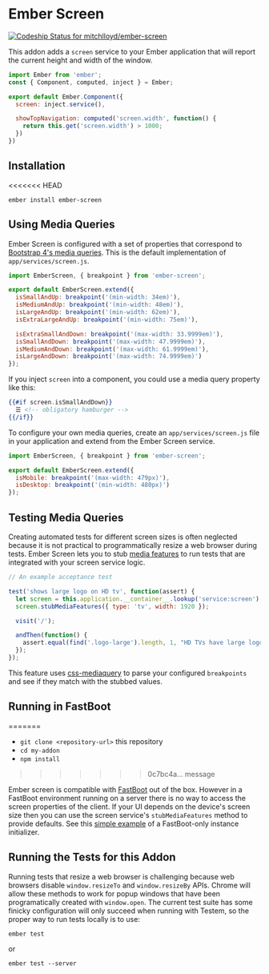 # Ember Screen

[ ![Codeship Status for mitchlloyd/ember-screen](https://codeship.com/projects/efc09170-87ef-0133-2329-32f8e6acffcd/status?branch=master)](https://codeship.com/projects/123088)

This addon adds a `screen` service to your Ember application that will report
the current height and width of the window.

```javascript
import Ember from 'ember';
const { Component, computed, inject } = Ember;

export default Ember.Component({
  screen: inject.service(),

  showTopNavigation: computed('screen.width', function() {
    return this.get('screen.width') > 1000;
  })
})
```

## Installation

<<<<<<< HEAD
```
ember install ember-screen
```

## Using Media Queries

Ember Screen is configured with a set of properties that correspond to
[Bootstrap 4's media queries](http://v4-alpha.getbootstrap.com/layout/overview/#responsive-breakpoints).
This is the default implementation of `app/services/screen.js`.

```javascript
import EmberScreen, { breakpoint } from 'ember-screen';

export default EmberScreen.extend({
  isSmallAndUp: breakpoint('(min-width: 34em)'),
  isMediumAndUp: breakpoint('(min-width: 48em)'),
  isLargeAndUp: breakpoint('(min-width: 62em)'),
  isExtraLargeAndUp: breakpoint('(min-width: 75em)'),

  isExtraSmallAndDown: breakpoint('(max-width: 33.9999em)'),
  isSmallAndDown: breakpoint('(max-width: 47.9999em)'),
  isMediumAndDown: breakpoint('(max-width: 61.9999em)'),
  isLargeAndDown: breakpoint('(max-width: 74.9999em)')
});
```

If you inject `screen` into a component, you could use a media query property
like this:

```handlebars
{{#if screen.isSmallAndDown}}
  ☰ <!-- obligatory hamburger -->
{{/if}}
```

To configure your own media queries, create an `app/services/screen.js` file
in your application and extend from the Ember Screen service.

```javascript
import EmberScreen, { breakpoint } from 'ember-screen';

export default EmberScreen.extend({
  isMobile: breakpoint('(max-width: 479px)'),
  isDesktop: breakpoint('(min-width: 480px)')
});
```

## Testing Media Queries

Creating automated tests for different screen sizes is often neglected because
it is not practical to programmatically resize a web browser during tests. Ember
Screen lets you to stub [media features](https://developer.mozilla.org/en-US/docs/Web/CSS/Media_Queries/Using_media_queries#Media_features)
to run tests that are integrated with your screen service logic.

```javascript
// An example acceptance test

test('shows large logo on HD tv', function(assert) {
  let screen = this.application.__container__.lookup('service:screen');
  screen.stubMediaFeatures({ type: 'tv', width: 1920 });

  visit('/');

  andThen(function() {
    assert.equal(find('.logo-large').length, 1, "HD TVs have large logo");
  });
});
```

This feature uses [css-mediaquery](https://github.com/ericf/css-mediaquery) to
parse your configured `breakpoints` and see if they match with the stubbed
values.

## Running in FastBoot
=======
* `git clone <repository-url>` this repository
* `cd my-addon`
* `npm install`
>>>>>>> 0c7bc4a... message

Ember screen is compatible with [FastBoot](https://ember-fastboot.com) out
of the box. However in a FastBoot environment running on a server there is
no way to access the screen properties of the client. If your UI depends on
the device's screen size then you can use the screen service's
`stubMediaFeatures` method to provide defaults. See this [simple
example](fastboot-tests/fixtures/fastboot/app/instance-initializers/fastboot/stub-media.js)
of a FastBoot-only instance initializer.

## Running the Tests for this Addon

Running tests that resize a web browser is challenging because web browsers
disable `window.resizeTo` and `window.resizeBy` APIs. Chrome will allow these
methods to work for popup windows that have been programatically created with
`window.open`. The current test suite has some finicky configuration will only
succeed when running with Testem, so the proper way to run tests locally is to
use:

```
ember test
```

or

```
ember test --server
```

